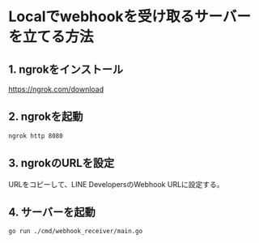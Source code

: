 # Localでwebhookを受け取るサーバーを立てる方法

## 1. ngrokをインストール

<https://ngrok.com/download>

## 2. ngrokを起動

```bash
ngrok http 8080
```

## 3. ngrokのURLを設定

URLをコピーして、LINE DevelopersのWebhook URLに設定する。

## 4. サーバーを起動

```bash
go run ./cmd/webhook_receiver/main.go
```
